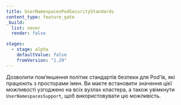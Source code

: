 ```yaml
---
title: UserNamespacesPodSecurityStandards
content_type: feature_gate
_build:
  list: never
  render: false

stages:
  - stage: alpha
    defaultValue: false
    fromVersion: "1.29"
---
```

Дозволити помʼякшення політик стандартів безпеки для Podʼів, які працюють з просторами імен. Ви маєте встановити значення цієї можливості узгоджено на всіх вузлах кластера, а також увімкнути `UserNamespacesSupport`, щоб використовувати цю можливість.
